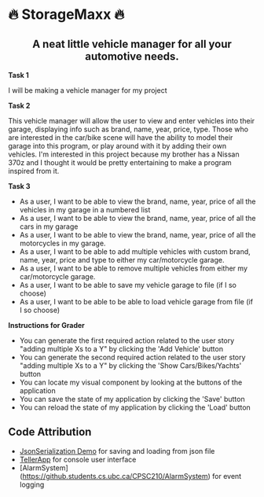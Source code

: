 # 🔥 StorageMaxx 🔥

## <center>A neat little vehicle manager for all your automotive needs.</center>

**Task 1**

  I will be making a vehicle manager for my project

**Task 2**

  This vehicle manager will allow the user to view and enter vehicles
  into their garage, displaying info such as brand, name, year, price, type.
  Those who are interested in the car/bike scene will have the ability to model
  their garage into this program, or play around with it by adding their own vehicles. 
  I'm interested in this project because my brother has a Nissan 370z
  and I thought it would be pretty entertaining to make a program inspired from it.

**Task 3**
- As a user, I want to be able to view the brand, name, year, price of all the vehicles in my garage in a numbered list
- As a user, I want to be able to view the brand, name, year, price of all the cars in my garage
- As a user, I want to be able to view the brand, name, year, price of all the motorcycles in my garage.
- As a user, I want to be able to add multiple vehicles with custom brand, name, year, price and type to either my car/motorcycle garage.
- As a user, I want to be able to remove multiple vehicles from either my car/motorcycle garage.
- As a user, I want to be able to save my vehicle garage to file (if I so choose)
- As a user, I want to be able to be able to load vehicle garage from file (if I so choose)

**Instructions for Grader**
- You can generate the first required action related to the user story "adding multiple Xs to a Y" by clicking the 'Add Vehicle' button
- You can generate the second required action related to the user story "adding multiple Xs to a Y" by clicking the 'Show Cars/Bikes/Yachts' button
- You can locate my visual component by looking at the buttons of the application
- You can save the state of my application by clicking the 'Save' button
- You can reload the state of my application by clicking the 'Load' button


## Code Attribution
- [JsonSerialization Demo](https://github.students.cs.ubc.ca/CPSC210/JsonSerializationDemo) for saving and loading from json file
- [TellerApp](https://github.students.cs.ubc.ca/CPSC210/TellerApp) for console user interface
- [AlarmSystem] (https://github.students.cs.ubc.ca/CPSC210/AlarmSystem) for event logging

